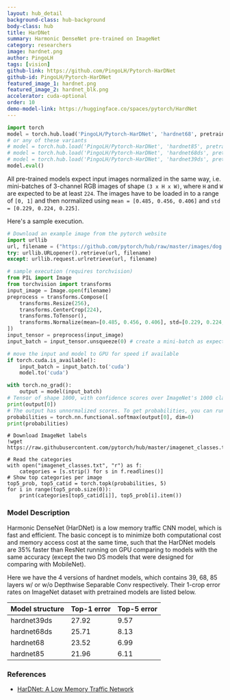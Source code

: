 ```yaml
---
layout: hub_detail
background-class: hub-background
body-class: hub
title: HarDNet
summary: Harmonic DenseNet pre-trained on ImageNet
category: researchers
image: hardnet.png
author: PingoLH
tags: [vision]
github-link: https://github.com/PingoLH/Pytorch-HarDNet
github-id: PingoLH/Pytorch-HarDNet
featured_image_1: hardnet.png
featured_image_2: hardnet_blk.png
accelerator: cuda-optional
order: 10
demo-model-link: https://huggingface.co/spaces/pytorch/HardNet
---
```


```python
import torch
model = torch.hub.load('PingoLH/Pytorch-HarDNet', 'hardnet68', pretrained=True)
# or any of these variants
# model = torch.hub.load('PingoLH/Pytorch-HarDNet', 'hardnet85', pretrained=True)
# model = torch.hub.load('PingoLH/Pytorch-HarDNet', 'hardnet68ds', pretrained=True)
# model = torch.hub.load('PingoLH/Pytorch-HarDNet', 'hardnet39ds', pretrained=True)
model.eval()
```

All pre-trained models expect input images normalized in the same way,
i.e. mini-batches of 3-channel RGB images of shape `(3 x H x W)`, where `H` and `W` are expected to be at least `224`.
The images have to be loaded in to a range of `[0, 1]` and then normalized using `mean = [0.485, 0.456, 0.406]`
and `std = [0.229, 0.224, 0.225]`.

Here's a sample execution.

```python
# Download an example image from the pytorch website
import urllib
url, filename = ("https://github.com/pytorch/hub/raw/master/images/dog.jpg", "dog.jpg")
try: urllib.URLopener().retrieve(url, filename)
except: urllib.request.urlretrieve(url, filename)
```

```python
# sample execution (requires torchvision)
from PIL import Image
from torchvision import transforms
input_image = Image.open(filename)
preprocess = transforms.Compose([
    transforms.Resize(256),
    transforms.CenterCrop(224),
    transforms.ToTensor(),
    transforms.Normalize(mean=[0.485, 0.456, 0.406], std=[0.229, 0.224, 0.225]),
])
input_tensor = preprocess(input_image)
input_batch = input_tensor.unsqueeze(0) # create a mini-batch as expected by the model

# move the input and model to GPU for speed if available
if torch.cuda.is_available():
    input_batch = input_batch.to('cuda')
    model.to('cuda')

with torch.no_grad():
    output = model(input_batch)
# Tensor of shape 1000, with confidence scores over ImageNet's 1000 classes
print(output[0])
# The output has unnormalized scores. To get probabilities, you can run a softmax on it.
probabilities = torch.nn.functional.softmax(output[0], dim=0)
print(probabilities)
```

```
# Download ImageNet labels
!wget https://raw.githubusercontent.com/pytorch/hub/master/imagenet_classes.txt
```

```
# Read the categories
with open("imagenet_classes.txt", "r") as f:
    categories = [s.strip() for s in f.readlines()]
# Show top categories per image
top5_prob, top5_catid = torch.topk(probabilities, 5)
for i in range(top5_prob.size(0)):
    print(categories[top5_catid[i]], top5_prob[i].item())
```

### Model Description

Harmonic DenseNet (HarDNet) is a low memory traffic CNN model, which is fast and efficient.
The basic concept is to minimize both computational cost and memory access cost at the same
time, such that the HarDNet models are 35% faster than ResNet running on GPU
comparing to models with the same accuracy (except the two DS models that
were designed for comparing with MobileNet).

Here we have the 4 versions of hardnet models, which contains 39, 68, 85 layers
w/ or w/o Depthwise Separable Conv respectively.
Their 1-crop error rates on ImageNet dataset with pretrained models are listed below.

| Model structure | Top-1 error | Top-5 error |
| --------------- | ----------- | ----------- |
|  hardnet39ds    | 27.92       | 9.57        |
|  hardnet68ds    | 25.71       | 8.13        |
|  hardnet68      | 23.52       | 6.99        |
|  hardnet85      | 21.96       | 6.11        |

### References

 - [HarDNet: A Low Memory Traffic Network](https://arxiv.org/abs/1909.00948)
